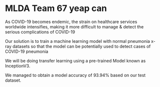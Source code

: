 # MLDA Team 67 yeap can

As COVID-19 becomes endemic, the strain on healthcare services worldwide intensifies, making it more difficult to manage & detect the serious complications of COVID-19

Our solution is to train a machine learning model with normal pneumonia x-ray datasets so that the model can be potentially used to detect cases of COVID-19 pneumonia 

We will be doing transfer learning using a pre-trained  Model known as InceptionV3. 

We managed to obtain a model accuracy of 93.94% based on our test dataset.
